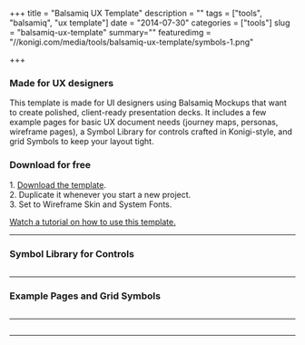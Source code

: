+++
title = "Balsamiq UX Template"
description = ""
tags = ["tools", "balsamiq", "ux template"]
date = "2014-07-30"
categories = ["tools"]
slug = "balsamiq-ux-template"
summary=""
featuredimg = "//konigi.com/media/tools/balsamiq-ux-template/symbols-1.png"

+++


<article class="entry tools">
  <div class="row">
<div class="col-xs-12 col-sm-6">
<h3>Made for UX designers</h3>
<p>This template is made for UI designers using Balsamiq Mockups that want to create polished, client-ready presentation decks. It includes a few example pages for basic UX document needs (journey maps, personas, wireframe pages), a Symbol Library for controls crafted in Konigi-style, and grid Symbols to keep your layout tight.</p>
</div>
<div class="col-xs-12 col-sm-6">
<h3>Download for free</h3>
<p>1. <a href="https://mockupstogo.mybalsamiq.com/projects/template-ux.zip">Download the template</a>.<br />
2. Duplicate it whenever you start a new project.<br />
3. Set to Wireframe Skin and System Fonts.</p>
<p><a href="http://support.balsamiq.com/customer/portal/articles/1640428#ux" target="blank">Watch a tutorial on how to use this template.</a></p>
</div>
</div>

<hr>

<h3 class="mb1-5">Symbol Library for Controls</h3>

<div class="thumbs gallery"><!-- thumbs -->

<div class="row">
<div class="col-xs-6">
<a href="//konigi.com/media/tools/balsamiq-ux-template/symbols-1.png" class="group" rel="group"><img class="img-responsive" src="//konigi.com/media/tools/balsamiq-ux-template/symbols-1.png" alt="" /></a>
</div>
<div class="col-xs-6">
<a href="//konigi.com/media/tools/balsamiq-ux-template/symbols-2.png" class="group" rel="group"><img class="img-responsive" src="//konigi.com/media/tools/balsamiq-ux-template/symbols-2.png" alt="" /></a>
</div>
</div>

</div>

<hr>

<h3 class="mb1-5">Example Pages and Grid Symbols</h3>

<div class="thumbs gallery"><!-- thumbs -->

<div class="row">
<div class="col-xs-4">
<a href="//konigi.com/media/tools/balsamiq-ux-template/title-page.png" class="group" rel="group"><img class="img-responsive" src="//konigi.com/media/tools/balsamiq-ux-template/title-page.png" alt="" /></a>
</div>
<div class="col-xs-4">
<a href="//konigi.com/media/tools/balsamiq-ux-template/persona-overview.png" class="group" rel="group"><img class="img-responsive" src="//konigi.com/media/tools/balsamiq-ux-template/persona-overview.png" alt="" /></a>
</div>
<div class="col-xs-4">
<a href="//konigi.com/media/tools/balsamiq-ux-template/persona-detail.png" class="group" rel="group"><img class="img-responsive" src="//konigi.com/media/tools/balsamiq-ux-template/persona-detail.png" alt="" /></a>
</div>
</div>

<hr>


<div class="row">
<div class="col-xs-4">
<a href="//konigi.com/media/tools/balsamiq-ux-template/journey-map.png" class="group" rel="group"><img class="img-responsive" src="//konigi.com/media/tools/balsamiq-ux-template/journey-map.png" alt="" /></a>
</div>
<div class="col-xs-4">
<a href="//konigi.com/media/tools/balsamiq-ux-template/site-map.png" class="group" rel="group"><img class="img-responsive" src="//konigi.com/media/tools/balsamiq-ux-template/site-map.png" alt="" /></a>
</div>
<div class="col-xs-4">
<a href="//konigi.com/media/tools/balsamiq-ux-template/storyboard.png" class="group" rel="group"><img class="img-responsive" src="//konigi.com/media/tools/balsamiq-ux-template/storyboard.png" alt="" /></a>
</div>
</div>

<hr>

<div class="row">
<div class="col-xs-4">
<a href="//konigi.com/media/tools/balsamiq-ux-template/wireframe-phone.png" class="group" rel="group"><img class="img-responsive" src="//konigi.com/media/tools/balsamiq-ux-template/wireframe-phone.png" alt="" /></a>
</div>
<div class="col-xs-4">
<a href="//konigi.com/media/tools/balsamiq-ux-template/wireframe-tablet.png" class="group" rel="group"><img class="img-responsive" src="//konigi.com/media/tools/balsamiq-ux-template/wireframe-tablet.png" alt="" /></a>
</div>
<div class="col-xs-4">
<a href="//konigi.com/media/tools/balsamiq-ux-template/wireframe-desktop.png" class="group" rel="group"><img class="img-responsive" src="//konigi.com/media/tools/balsamiq-ux-template/wireframe-desktop.png" alt="" /></a>
</div>
</div>

</div><!-- /thumbs --></article><!-- /.entry-container  -->
